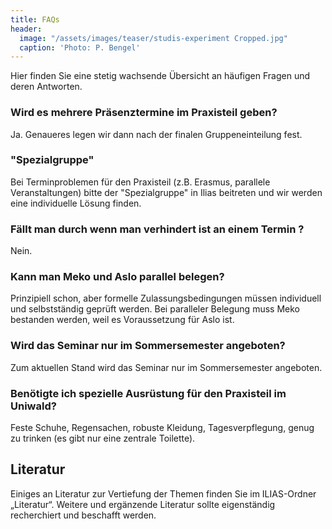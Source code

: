 ```yaml
---
title: FAQs
header:
  image: "/assets/images/teaser/studis-experiment Cropped.jpg"
  caption: 'Photo: P. Bengel'
---
```


Hier finden Sie eine stetig wachsende Übersicht an häufigen Fragen und deren Antworten.
<!--more-->



### Wird es  mehrere Präsenztermine im Praxisteil geben?

Ja. Genaueres legen wir dann nach der finalen Gruppeneinteilung fest.


### "Spezialgruppe" 

Bei Terminproblemen für den Praxisteil (z.B. Erasmus, parallele Veranstaltungen) bitte der "Spezialgruppe" in Ilias beitreten und wir werden eine individuelle Lösung finden.


### Fällt man durch wenn man verhindert ist an einem Termin ?

Nein.


###  Kann man Meko und Aslo parallel belegen?

Prinzipiell schon, aber formelle Zulassungsbedingungen müssen individuell und selbstständig geprüft werden.
Bei paralleler Belegung muss Meko bestanden werden, weil es Voraussetzung für Aslo ist.


###  Wird das Seminar nur im Sommersemester angeboten?

Zum aktuellen Stand wird das Seminar nur im Sommersemester angeboten.


### Benötigte ich spezielle Ausrüstung für den Praxisteil im Uniwald?

Feste Schuhe, Regensachen, robuste Kleidung, Tagesverpflegung, genug zu trinken (es gibt nur eine zentrale Toilette).

## Literatur
Einiges an Literatur zur Vertiefung der Themen finden Sie im ILIAS-Ordner „Literatur“. 
Weitere und ergänzende Literatur sollte eigenständig recherchiert und beschafft werden.
